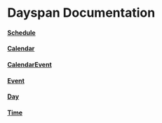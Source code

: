 # Dayspan Documentation

#### [Schedule](https://clickermonkey.github.io/dayspan/docs/classes/schedule.html)
#### [Calendar](https://clickermonkey.github.io/dayspan/docs/classes/calendar.html)
#### [CalendarEvent](https://clickermonkey.github.io/dayspan/docs/classes/calendarevent.html)
#### [Event](https://clickermonkey.github.io/dayspan/docs/classes/event.html)
#### [Day](https://clickermonkey.github.io/dayspan/docs/classes/day.html)
#### [Time](https://clickermonkey.github.io/dayspan/docs/classes/time.html)
